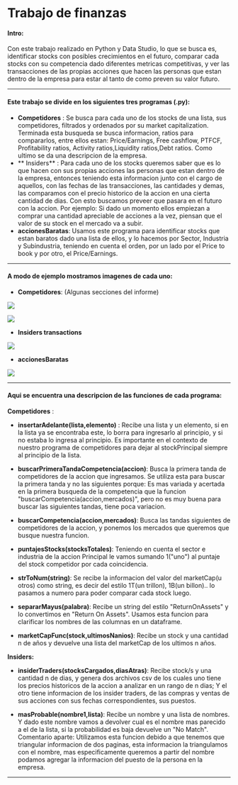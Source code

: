 # Trabajo de finanzas
#### Intro:
Con este trabajo realizado en Python y Data Studio, lo que se busca es, identificar stocks con posibles crecimientos en el futuro, comparar cada stocks con su competencia dado diferentes metricas competitivas, y ver las transacciones de las propias acciones que hacen las personas que estan dentro de la empresa para estar al tanto de como preven su valor futuro.

------------

#### **Este trabajo se divide en los siguientes tres programas (.py):**

- **Competidores** : Se busca para cada uno de los stocks de una lista, sus competidores, filtrados y ordenados por su market capitalization. Terminada esta busqueda se busca informacion, ratios para compararlos, entre ellos estan: Price/Earnings,  Free cashflow, PTFCF, Profitability ratios, Activity ratios,Liquidity ratios,Debt ratios. Como ultimo se da una descripcion de la empresa.
- ** Insiders** : Para cada uno de los stocks queremos saber que es lo que hacen con sus propias acciones las personas que estan dentro de la empresa, entonces teniendo esta informacion junto con el cargo de aquellos, con las fechas de las transacciones, las cantidades y demas, las comparamos con el precio historico de la accion en una cierta cantidad de dias. Con esto buscamos preveer que pasara en el futuro con la accion. Por ejemplo: Si dado un momento ellos empiezan a comprar una cantidad apreciable de acciones a la vez, piensan que el valor de su stock en el mercado va a subir.
- **accionesBaratas**: Usamos este programa para identificar stocks que estan baratos dado una lista de ellos, y lo hacemos por Sector, Industria y Subindustria, teniendo en cuenta el orden, por un lado por el Price to book y por otro, el Price/Earnings.

------------
#### **A modo de ejemplo mostramos imagenes de cada uno:**
- **Competidores**: 
(Algunas secciones del informe)

![](https://i.ibb.co/8bFgtQN/competidores-foto1.png)

![](https://i.ibb.co/ww3PsJP/competidores-foto2.png)


- **Insiders transactions**

![](https://i.ibb.co/p3ww77L/insider-foto1.png)

- **accionesBaratas**

![](https://i.ibb.co/xSSwH6h/accionesbaratas-foto1.png)

------------

#### **Aqui se encuentra una descripcion de las funciones de cada programa:**

 **Competidores** :
 
- **insertarAdelante(lista,elemento)** : Recibe una lista y un elemento, si en la lista ya se encontraba este, lo borra para ingresarlo al principio, y si no estaba lo ingresa al principio. Es importante en el contexto de nuestro programa de competidores para dejar al stockPrincipal siempre al principio de la lista.

- **buscarPrimeraTandaCompetencia(accion)**: Busca la primera tanda de competidores de la accion que ingresamos. Se utiliza esta para buscar la primera tanda y no las siguientes porque: Es mas variada y acertada en la primera busqueda de la competencia que la funcion "buscarCompetencia(accion,mercados)", pero no es muy buena para buscar las siguientes tandas, tiene poca variacion.

- **buscarCompetencia(accion,mercados)**: Busca las tandas siguientes de competidores de la accion, y ponemos los mercados que queremos que busque nuestra funcion.

- **puntajesStocks(stocksTotales)**: Teniendo en cuenta el sector e industria de la accion Principal le vamos sumando 1("uno") al puntaje del stock competidor por cada coincidencia.

- **strToNum(string)**: Se recibe la informacion del valor del marketCap(u otros) como string, es decir del estilo 1T(un trillon), 1B(un billon).. lo pasamos a numero para poder comparar cada stock luego.

- **separarMayus(palabra)**: Recibe un string del estilo "ReturnOnAssets" y lo convertimos en "Return On Assets". Usamos esta funcion para clarificar los nombres de las columnas en un dataframe.

- **marketCapFunc(stock,ultimosNanios)**: Recibe un stock y una cantidad n de años y devuelve una lista del marketCap de los ultimos n años.

**Insiders:**

-  **insiderTraders(stocksCargados,diasAtras)**: Recibe stock/s y una cantidad n de dias, y genera dos archivos csv de los cuales uno tiene los precios historicos de la accion a analizar en un rango de n dias; Y el otro tiene informacion de los insider traders, de las compras y ventas de sus acciones con sus fechas correspondientes, sus puestos.

-  **masProbable(nombre1,lista)**: Recibe un nombre y una lista de nombres. Y dado este nombre vamos a devolver cual es el nombre mas parecido a el de la lista, si la probabilidad es baja devuelve un "No Match". Comentario aparte: Utilizamos esta funcion debido a que tenemos que triangular informacion de dos paginas, esta informacion la triangulamos con el nombre, mas especificamente queremos a partir del nombre podamos agregar la informacion del puesto de la persona en la empresa.

------------

